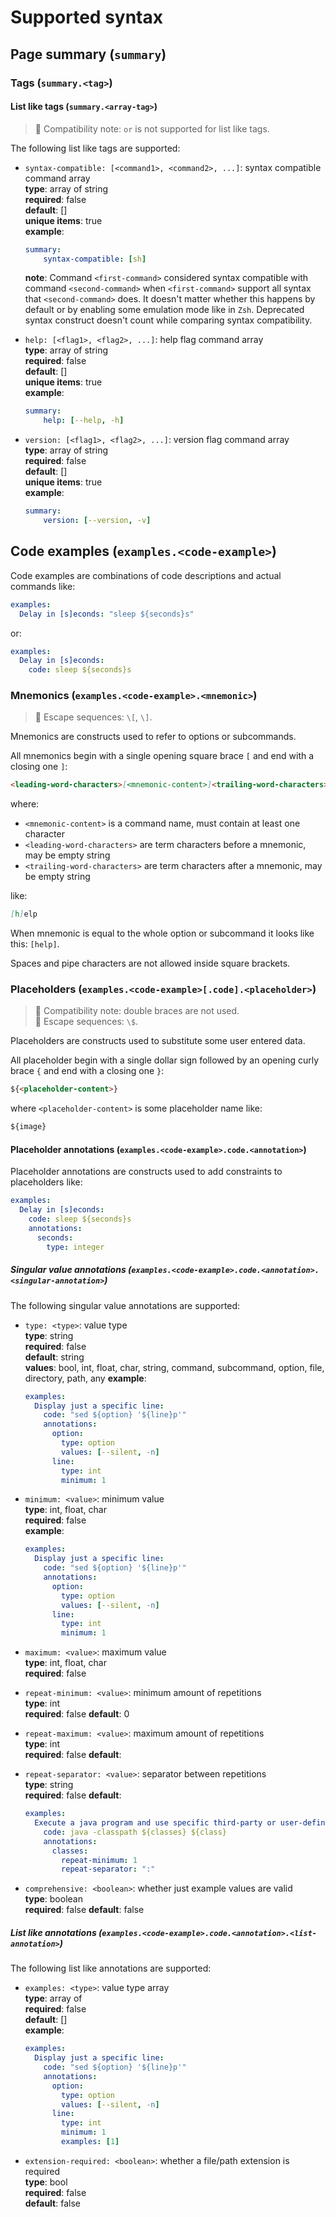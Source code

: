 # Supported syntax

## Page summary (`summary`)

### Tags (`summary.<tag>`)

#### List like tags (`summary.<array-tag>`)

> :bell: Compatibility note: `or` is not supported for list like tags.

The following list like tags are supported:

- `syntax-compatible: [<command1>, <command2>, ...]`: syntax compatible command
  array  
  **type**: array of string  
  **required**: false  
  **default**: []  
  **unique items**: true  
  **example**:

  ```yaml
  summary:
      syntax-compatible: [sh]
  ```

  **note**: Command `<first-command>` considered syntax compatible with command
  `<second-command>` when `<first-command>` support all syntax that `<second-command>` does.
  It doesn't matter whether this happens by default or by enabling some emulation
  mode like in `Zsh`. Deprecated syntax construct doesn't count while comparing
  syntax compatibility.

- `help: [<flag1>, <flag2>, ...]`: help flag command array  
  **type**: array of string  
  **required**: false  
  **default**: []  
  **unique items**: true  
  **example**:

  ```yaml
  summary:
      help: [--help, -h]
  ```

- `version: [<flag1>, <flag2>, ...]`: version flag command array  
  **type**: array of string  
  **required**: false  
  **default**: []  
  **unique items**: true  
  **example**:

  ```yaml
  summary:
      version: [--version, -v]
  ```

## Code examples (`examples.<code-example>`)

Code examples are combinations of code descriptions and actual commands like:

```yaml
examples:
  Delay in [s]econds: "sleep ${seconds}s"
```

or:

```yaml
examples:
  Delay in [s]econds:
    code: sleep ${seconds}s
```

### Mnemonics (`examples.<code-example>.<mnemonic>`)

> :bookmark_tabs: Escape sequences: `\[`, `\]`.

Mnemonics are constructs used to refer to options or subcommands.

All mnemonics begin with a single opening square brace `[` and end with a
closing one `]`:

```md
<leading-word-characters>[<mnemonic-content>]<trailing-word-characters>
```

where:

- `<mnemonic-content>` is a command name, must contain at least one character
- `<leading-word-characters>` are term characters before a mnemonic, may be
  empty string
- `<trailing-word-characters>` are term characters after a mnemonic, may be
  empty string

like:

```md
[h]elp
```

When mnemonic is equal to the whole option or subcommand it looks like this:
`[help]`.

Spaces and pipe characters are not allowed inside square brackets.

### Placeholders (`examples.<code-example>[.code].<placeholder>`)

> :bell: Compatibility note: double braces are not used.  
> :bookmark_tabs: Escape sequences: `\$`.

Placeholders are constructs used to substitute some user entered data.

All placeholder begin with a single dollar sign followed by an opening curly
brace `{` and end with a closing one `}`:

```md
${<placeholder-content>}
```

where `<placeholder-content>` is some placeholder name like:

```md
${image}
```

#### Placeholder annotations (`examples.<code-example>.code.<annotation>`)

Placeholder annotations are constructs used to add constraints to placeholders
like:

```yaml
examples:
  Delay in [s]econds:
    code: sleep ${seconds}s
    annotations:
      seconds:
        type: integer
```

##### Singular value annotations (`examples.<code-example>.code.<annotation>.<singular-annotation>`)

The following singular value annotations are supported:

- `type: <type>`: value type  
  **type**: string  
  **required**: false  
  **default**: string  
  **values**: bool, int, float, char, string, command, subcommand, option, file, directory, path, any
  **example**:

  ```yaml
  examples:
    Display just a specific line:
      code: "sed ${option} '${line}p'"
      annotations:
        option:
          type: option
          values: [--silent, -n]
        line:
          type: int
          minimum: 1
  ```

- `minimum: <value>`: minimum value  
  **type**: int, float, char  
  **required**: false  
  **example**:

  ```yaml
  examples:
    Display just a specific line:
      code: "sed ${option} '${line}p'"
      annotations:
        option:
          type: option
          values: [--silent, -n]
        line:
          type: int
          minimum: 1
  ```

- `maximum: <value>`: maximum value  
  **type**: int, float, char  
  **required**: false  

- `repeat-minimum: <value>`: minimum amount of repetitions  
  **type**: int  
  **required**: false
  **default**: 0

- `repeat-maximum: <value>`: maximum amount of repetitions  
  **type**: int  
  **required**: false
  **default**: <infinity>

- `repeat-separator: <value>`: separator between repetitions  
  **type**: string  
  **required**: false
  **default**: <space>

  ```yaml
  examples:
    Execute a java program and use specific third-party or user-defined classes:
      code: java -classpath ${classes} ${class}
      annotations:
        classes:
          repeat-minimum: 1
          repeat-separator: ":"
  ```

- `comprehensive: <boolean>`: whether just example values are valid  
  **type**: boolean  
  **required**: false
  **default**: false

##### List like annotations (`examples.<code-example>.code.<annotation>.<list-annotation>`)

The following list like annotations are supported:

- `examples: <type>`: value type
  array  
  **type**: array of <anything-except-array>  
  **required**: false  
  **default**: []  
  **example**:

  ```yaml
  examples:
    Display just a specific line:
      code: "sed ${option} '${line}p'"
      annotations:
        option:
          type: option
          values: [--silent, -n]
        line:
          type: int
          minimum: 1
          examples: [1]
  ```

- `extension-required: <boolean>`: whether a file/path extension is required  
  **type**: bool  
  **required**: false  
  **default**: false  
